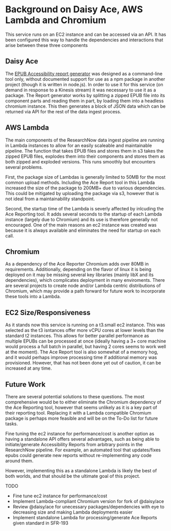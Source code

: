 # Background on Daisy Ace, AWS Lambda and Chromium
This service runs on an EC2 instance and can be accessed via an API. It has been configured this way to handle the dependencies and interactions that arise between these three components

## Daisy Ace
The [EPUB Accessibility report generator](https://daisy.github.io/ace/) was designed as a command-line tool only, without documented support for use as a npm package in another project (though it is written in node.js). In order to use it for this service (on demand in response to a Kinesis stream) it was necessary to use it as a package. The Report generator works by splitting a zipped EPUB file into its component parts and reading them in part, by loading them into a headless chromium instance. This then generates a block of JSON data which can be returned via API for the rest of the data ingest process.

## AWS Lambda
The main components of the ResearchNow data ingest pipeline are running in Lambda instances to allow for an easily scaleable and maintainable pipeline. The function that takes EPUB files and stores them in s3 takes the zipped EPUB files, explodes them into their components and stores them as both zipped and exploded versions. This runs smoothly but encounters several problems.

First, the package size of Lambdas is generally limited to 50MB for the most common upload methods. Including the Ace Report tool in this Lambda increased the size of the package to 200MB+ due to various dependencies. This could be mitigated by uploading the package via s3, however that is not ideal from a maintainability standpoint.

Second, the startup time of the Lambda is severly affected by inlcuding the Ace Reporting tool. It adds several seconds to the startup of each Lambda instance (largely due to Chromium) and its use is therefore generally not encouraged. One of the main reasons an ec2 instance was created was because it is always available and eliminates the need for startup on each call.

## Chromium
As a dependency of the Ace Reporter Chromium adds over 80MB in requirements. Additionally, depending on the flavor of linux it is being deployed on it may be missing several key libraries (mainly libX and its dependencies), which complicates deployment in many enviroments. There are several projects to create node and/or Lambda centric distributions of Chromium, which may provide a path forward for future work to incorporate these tools into a Lambda.

## EC2 Size/Responsiveness
As it stands now this service is running on a t3.small ec2 instance. This was selected as the t3 isntances offer more vCPU cores at lower levels than the standard t2 instances. This allows for better parallel performance as multiple EPUBs can be processed at once (ideally having a 3+ core machine would process a full batch in parallel, but having 2 cores seems to work well at the moment). The Ace Report tool is also somewhat of a memory hog, and it would perhaps improve processing time if additional memory was provisioned. However, that has not been done yet out of caution, it can be increased at any time.

## Future Work
There are several potential solutions to these questions. The most comprehensive would be to either eliminate the Chromium dependency of the Ace Reporting tool, however that seems unlikely as it is a key part of their reporting tool. Replacing it with a Lambda compatible Chromium package is perhaps more feasible and will be on the To-Do list for future tasks.

Fine tuning the ec2 instance for performance/cost is another option as having a standalone API offers several advantages, such as being able to initiate/generate Accessibility Reports from arbitrary points in the ResearchNow pipeline. For example, an automated tool that updates/fixes epubs could generate new reports without re-implementing any code around them.

However, implementing this as a standalone Lambda is likely the best of both worlds, and that should be the ultimate goal of this project.

TODO
- Fine tune ec2 instance for performance/cost
- Implement Lambda-compliant Chromium version for fork of @daisy/ace
- Review @daisy/ace for unecessary packages/dependencies with eye to decreasing size and making Lambda deployments easier
- Implement standalone Lambda for processing/generate Ace Reports given standard in SFR-193 
